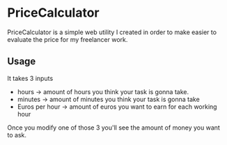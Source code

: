 # PriceCalculator

PriceCalculator is a simple web utility I created in order to make easier to
evaluate the price for my freelancer work.

## Usage

It takes 3 inputs

- hours -> amount of hours you think your task is gonna take.
- minutes -> amount of minutes you think your task is gonna take
- Euros per hour -> amount of euros you want to earn for each working hour

Once you modify one of those 3 you'll see the amount of money you want to ask.
